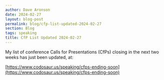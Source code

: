 ```yaml
---
author: Dave Aronson
date: 2024-02-27
layout: blog-post
permalink: blog/cfp-list-updated-2024-02-27
section: Blog
tags: speaking
title: CfP List Updated 2024-02-27
---
```


My list of conference Calls for Presentations (CfPs)
closing in the next two weeks
has just been updated, at:

[https://www.codosaur.us/speaking/cfps-ending-soon](https://www.codosaur.us/speaking/cfps-ending-soon)
